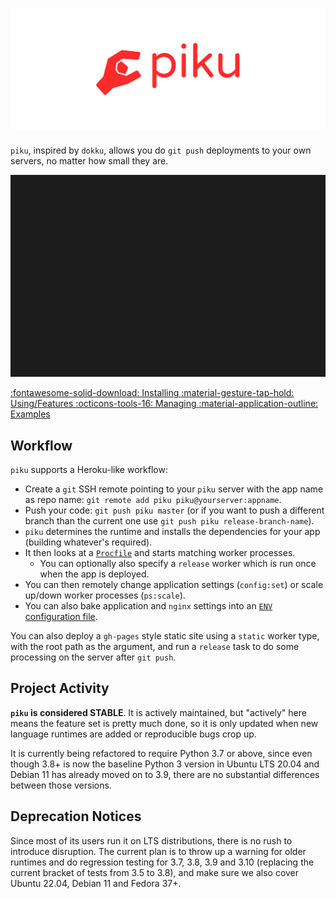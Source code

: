 # ![](img/logo.svg)

`piku`, inspired by `dokku`, allows you do `git push` deployments to your own servers, no matter how small they are.

![asciicast](img/demo.svg)

<p class="grid cards" markdown>
    <a href="install/index.md" class="card">
    :fontawesome-solid-download: Installing
    </a>
    <a href="features.md" class="card">
    :material-gesture-tap-hold: Using/Features
    </a>
    <a href="manage.md" class="card">
    :octicons-tools-16: Managing
    </a>
    <a href="community/examples.md" class="card">
    :material-application-outline: Examples
    </a>
</p>

## Workflow

`piku` supports a Heroku-like workflow:

* Create a `git` SSH remote pointing to your `piku` server with the app name as repo name:
  `git remote add piku piku@yourserver:appname`.
* Push your code: `git push piku master` (or if you want to push a different branch than the current one use `git push piku release-branch-name`).
* `piku` determines the runtime and installs the dependencies for your app (building whatever's required).
* It then looks at a [`Procfile`](configuration/procfile.md) and starts matching worker processes.
  * You can optionally also specify a `release` worker which is run once when the app is deployed.
* You can then remotely change application settings (`config:set`) or scale up/down worker processes (`ps:scale`).
* You can also bake application and `nginx` settings into an [`ENV` configuration file](configuration/index.md#configuring-piku-via-env). 

You can also deploy a `gh-pages` style static site using a `static` worker type, with the root path as the argument, and run a `release` task to do some processing on the server after `git push`.

## Project Activity

**`piku` is considered STABLE**. It is actively maintained, but "actively" here means the feature set is pretty much done, so it is only updated when new language runtimes are added or reproducible bugs crop up.

It is currently being refactored to require Python 3.7 or above, since even though 3.8+ is now the baseline Python 3 version in Ubuntu LTS 20.04 and Debian 11 has already moved on to 3.9, there are no substantial differences between those versions.

## Deprecation Notices

Since most of its users run it on LTS distributions, there is no rush to introduce disruption. The current plan is to throw up a warning for older runtimes and do regression testing for 3.7, 3.8, 3.9 and 3.10 (replacing the current bracket of tests from 3.5 to 3.8), and make sure we also cover Ubuntu 22.04, Debian 11 and Fedora 37+.
